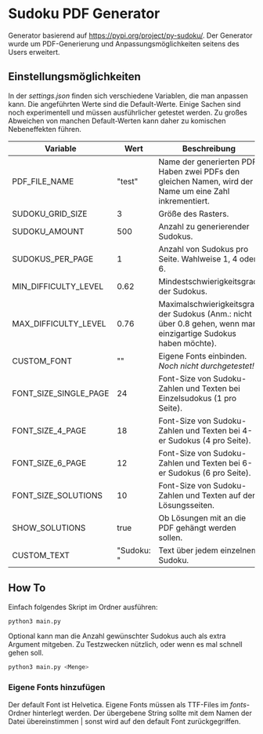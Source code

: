 # Sudoku PDF Generator
Generator basierend auf https://pypi.org/project/py-sudoku/.
Der Generator wurde um PDF-Generierung und Anpassungsmöglichkeiten seitens des Users erweitert.

## Einstellungsmöglichkeiten
In der <i>settings.json</i> finden sich verschiedene Variablen, die man anpassen kann. Die angeführten Werte sind die Default-Werte.
Einige Sachen sind noch experimentell und müssen ausführlicher getestet werden. Zu großes Abweichen von manchen Default-Werten kann daher 
zu komischen Nebeneffekten führen.

| Variable | Wert | Beschreibung                                                                                                    |
| --- | --- |-----------------------------------------------------------------------------------------------------------------|
| PDF_FILE_NAME | "test" | Name der generierten PDF. Haben zwei PDFs den gleichen Namen, wird der Name um eine Zahl inkrementiert.         |
| SUDOKU_GRID_SIZE | 3 | Größe des Rasters.                                                                                              |
| SUDOKU_AMOUNT | 500 | Anzahl zu generierender Sudokus.                                                                                |
| SUDOKUS_PER_PAGE |  1 | Anzahl von Sudokus pro Seite. Wahlweise 1, 4 oder 6.                                                            |
| MIN_DIFFICULTY_LEVEL |  0.62 | Mindestschwierigkeitsgrad der Sudokus.                                                                          |
| MAX_DIFFICULTY_LEVEL |  0.76 | Maximalschwierigkeitsgrad der Sudokus (Anm.: nicht über 0.8 gehen, wenn man einzigartige Sudokus haben möchte). |
| CUSTOM_FONT | "" | Eigene Fonts einbinden. <i>Noch nicht durchgetestet!</i>                                                        |
| FONT_SIZE_SINGLE_PAGE |  24 | Font-Size von Sudoku-Zahlen und Texten bei Einzelsudokus (1 pro Seite).                                         |
| FONT_SIZE_4_PAGE |  18 | Font-Size von Sudoku-Zahlen und Texten bei 4-er Sudokus (4 pro Seite).                                          |
| FONT_SIZE_6_PAGE |  12 | Font-Size von Sudoku-Zahlen und Texten bei 6-er Sudokus (6 pro Seite).                                          |
| FONT_SIZE_SOLUTIONS |  10 | Font-Size von Sudoku-Zahlen und Texten auf den Lösungsseiten.                                                   |
| SHOW_SOLUTIONS |  true | Ob Lösungen mit an die PDF gehängt werden sollen.                                                               |
| CUSTOM_TEXT | "Sudoku: " | Text über jedem einzelnem Sudoku.                                                                               |

## How To
Einfach folgendes Skript im Ordner ausführen:
```bash
python3 main.py
```

Optional kann man die Anzahl gewünschter Sudokus auch als extra Argument mitgeben. Zu Testzwecken nützlich, oder wenn es mal schnell gehen soll.
```bash
python3 main.py <Menge>
```

### Eigene Fonts hinzufügen
Der default Font ist Helvetica. Eigene Fonts müssen als TTF-Files im <i>fonts</i>-Ordner hinterlegt werden. 
Der übergebene String sollte mit dem Namen der Datei übereinstimmen | sonst wird auf den default Font zurückgegriffen.
